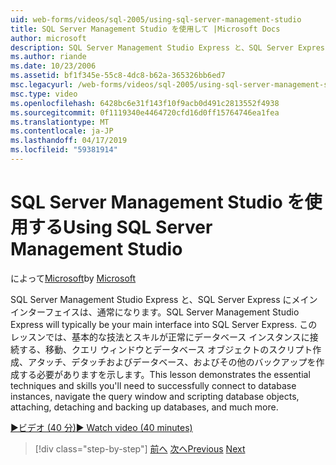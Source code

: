 ```yaml
---
uid: web-forms/videos/sql-2005/using-sql-server-management-studio
title: SQL Server Management Studio を使用して |Microsoft Docs
author: microsoft
description: SQL Server Management Studio Express と、SQL Server Express にメイン インターフェイスは、通常になります。 このレッスンでは、スキー、基本的な手法について説明しています.
ms.author: riande
ms.date: 10/23/2006
ms.assetid: bf1f345e-55c8-4dc8-b62a-365326bb6ed7
msc.legacyurl: /web-forms/videos/sql-2005/using-sql-server-management-studio
msc.type: video
ms.openlocfilehash: 6428bc6e31f143f10f9acb0d491c2813552f4938
ms.sourcegitcommit: 0f1119340e4464720cfd16d0ff15764746ea1fea
ms.translationtype: MT
ms.contentlocale: ja-JP
ms.lasthandoff: 04/17/2019
ms.locfileid: "59381914"
---
```

# <a name="using-sql-server-management-studio"></a><span data-ttu-id="29aff-104">SQL Server Management Studio を使用する</span><span class="sxs-lookup"><span data-stu-id="29aff-104">Using SQL Server Management Studio</span></span>

<span data-ttu-id="29aff-105">によって[Microsoft](https://github.com/microsoft)</span><span class="sxs-lookup"><span data-stu-id="29aff-105">by [Microsoft](https://github.com/microsoft)</span></span>

<span data-ttu-id="29aff-106">SQL Server Management Studio Express と、SQL Server Express にメイン インターフェイスは、通常になります。</span><span class="sxs-lookup"><span data-stu-id="29aff-106">SQL Server Management Studio Express will typically be your main interface into SQL Server Express.</span></span> <span data-ttu-id="29aff-107">このレッスンでは、基本的な技法とスキルが正常にデータベース インスタンスに接続する、移動、クエリ ウィンドウとデータベース オブジェクトのスクリプト作成、アタッチ、デタッチおよびデータベース、およびその他のバックアップを作成する必要がありますを示します。</span><span class="sxs-lookup"><span data-stu-id="29aff-107">This lesson demonstrates the essential techniques and skills you'll need to successfully connect to database instances, navigate the query window and scripting database objects, attaching, detaching and backing up databases, and much more.</span></span>

[<span data-ttu-id="29aff-108">&#9654;ビデオ (40 分)</span><span class="sxs-lookup"><span data-stu-id="29aff-108">&#9654; Watch video (40 minutes)</span></span>](https://channel9.msdn.com/Blogs/ASP-NET-Site-Videos/using-sql-server-management-studio)

> [!div class="step-by-step"]
> <span data-ttu-id="29aff-109">[前へ](connecting-your-web-application-to-sql-server-2005-express-edition.md)
> [次へ](getting-started-with-reporting-services.md)</span><span class="sxs-lookup"><span data-stu-id="29aff-109">[Previous](connecting-your-web-application-to-sql-server-2005-express-edition.md)
[Next](getting-started-with-reporting-services.md)</span></span>
